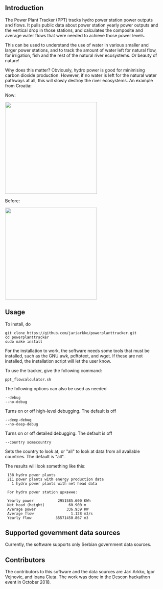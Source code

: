 
Introduction
------------

The Power Plant Tracker (PPT) tracks hydro power station power outputs and flows. It pulls public data about power station yearly power outputs and the vertical drop in those stations, and calculates the composite and average water flows that were needed to achieve those power levels.

This can be used to understand the use of water in various smaller and larger power stations, and to track the amount of water left for natural flow, for irrigation, fish and the rest of the natural river ecosystems. Or beauty of nature!

Why does this matter? Obviously, hydro power is good for minimising carbon dioxide production. However, if no water is left for the natural water pathways at all, this will slowly destroy the river ecosystems. An example from Croatia:

Now:

<img src="https://bankwatch.org/wp-content/uploads/2018/03/dabrova-dolina-croatia-why-not-build-small-hydropower-2.jpg" width="300">

Before:

<img src="https://bankwatch.org/wp-content/uploads/2018/03/dabrova-dolina-croatia-why-not-build-small-hydropower10-1024x768.jpg" width="300">

Usage
----

To install, do

    git clone https://github.com/jariarkko/powerplanttracker.git
    cd powerplanttracker
    sudo make install

For the installation to work, the software needs some tools that must be installed, such as the GNU awk, pdftotext, and wget. If these are not installed, the installation script will let the user know.

To use the tracker, give the following command:

    ppt_flowcalculator.sh

The following options can also be used as needed

    --debug
    --no-debug

Turns on or off high-level debugging. The default is off

    --deep-debug
    --no-deep-debug

Turns on or off detailed debugging. The default is off

    --country somecountry

Sets the country to look at, or "all" to look at data from all available countries. The default is "all".

The results will look something like this:

     138 hydro power plants
     211 power plants with energy production data
       1 hydro power plants with net head data

     For hydro power station црквине:
     
     Yearly power           2951585.600 KWh
     Net head (height)           60.900 m
     Average power              336.939 KW
     Average flow                 1.128 m3/s
     Yearly flow           35571450.867 m3


Supported government data sources
---------------------------------

Currently, the software supports only Serbian government data sources.

Contributors
------------

The contributors to this software and the data sources are Jari Arkko, Igor Vejnovic, and Ioana Ciuta. The work was done in the Descon hackathon event in October 2018.
